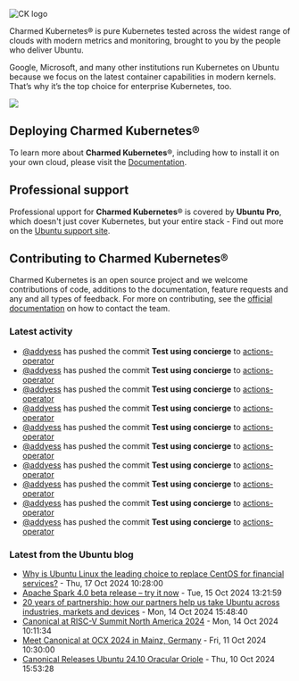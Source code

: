 ![CK logo](https://assets.ubuntu.com/v1/451d4cf4-Charmed+Kubernetes_RGB_onWhite_2022.svg)

Charmed Kubernetes® is pure Kubernetes tested across the widest range of clouds with modern metrics and monitoring, brought to you by the people who deliver Ubuntu.

Google, Microsoft, and many other institutions run Kubernetes on Ubuntu because we focus on the latest container capabilities in modern kernels. That’s why it’s the top choice for enterprise Kubernetes, too.

![](https://assets.ubuntu.com/v1/843c77b6-juju-at-a-glace.svg)

## Deploying Charmed Kubernetes®

To learn more about **Charmed Kubernetes**®, including how to install it on your own cloud, please visit the [Documentation][docs].

## Professional support

Professional upport for **Charmed Kubernetes**® is covered by **Ubuntu Pro**, which doesn't just cover Kubernetes, but your entire stack - Find out more on the [Ubuntu support site](https://ubuntu.com/support).

## Contributing to Charmed Kubernetes®

Charmed Kubernetes is an open source project and we welcome contributions of code, additions to the documentation, feature requests and any and all types of feedback. For more on contributing, see the [official documentation][get-in-touch] on how to contact the team.

<!-- LINKS -->
[docs]: https://ubuntu.com/kubernetes/docs
[get-in-touch]: https://ubuntu.com/kubernetes/docs/get-in-touch

### Latest activity

<!-- activity starts -->
 - [@addyess](https://github.com/addyess) has pushed the commit **Test using concierge** to [actions-operator](https://github.com/charmed-kubernetes/actions-operator)
 - [@addyess](https://github.com/addyess) has pushed the commit **Test using concierge** to [actions-operator](https://github.com/charmed-kubernetes/actions-operator)
 - [@addyess](https://github.com/addyess) has pushed the commit **Test using concierge** to [actions-operator](https://github.com/charmed-kubernetes/actions-operator)
 - [@addyess](https://github.com/addyess) has pushed the commit **Test using concierge** to [actions-operator](https://github.com/charmed-kubernetes/actions-operator)
 - [@addyess](https://github.com/addyess) has pushed the commit **Test using concierge** to [actions-operator](https://github.com/charmed-kubernetes/actions-operator)
 - [@addyess](https://github.com/addyess) has pushed the commit **Test using concierge** to [actions-operator](https://github.com/charmed-kubernetes/actions-operator)
 - [@addyess](https://github.com/addyess) has pushed the commit **Test using concierge** to [actions-operator](https://github.com/charmed-kubernetes/actions-operator)
 - [@addyess](https://github.com/addyess) has pushed the commit **Test using concierge** to [actions-operator](https://github.com/charmed-kubernetes/actions-operator)
 - [@addyess](https://github.com/addyess) has pushed the commit **Test using concierge** to [actions-operator](https://github.com/charmed-kubernetes/actions-operator)
 - [@addyess](https://github.com/addyess) has pushed the commit **Test using concierge** to [actions-operator](https://github.com/charmed-kubernetes/actions-operator)
<!-- activity ends -->

<!-- roadmap starts -->

<!-- roadmap ends -->

### Latest from the Ubuntu blog

<!-- blog starts -->
* [Why is Ubuntu Linux the leading choice to replace CentOS for financial services?](https://ubuntu.com//blog/why-is-ubuntu-linux-the-leading-choice-to-replace-centos-for-finserv-infrastructure) - Thu, 17 Oct 2024 10:28:00 
* [Apache Spark 4.0 beta release &#8211; try it now](https://ubuntu.com//blog/apache-spark-4-0-beta-release-try-it-now) - Tue, 15 Oct 2024 13:21:59 
* [20 years of partnership: how our partners help us take Ubuntu across industries, markets and devices](https://ubuntu.com//blog/20-years-of-partnership) - Mon, 14 Oct 2024 15:48:40 
* [Canonical at RISC-V Summit North America 2024](https://ubuntu.com//blog/canonical-at-risc-v-summit-north-america-2024) - Mon, 14 Oct 2024 10:11:34 
* [Meet Canonical at OCX 2024 in Mainz, Germany](https://ubuntu.com//blog/meet-canonical-at-ocx-2024-in-mainz-germany) - Fri, 11 Oct 2024 10:30:00 
* [Canonical Releases Ubuntu 24.10 Oracular Oriole](https://ubuntu.com//blog/canonical-releases-ubuntu-24-10-oracular-oriole) - Thu, 10 Oct 2024 15:53:28 
<!-- blog ends -->
